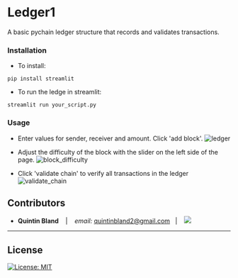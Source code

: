 # Ledger1
A basic pychain ledger structure that records and validates transactions.

### Installation
- To install:

`pip install streamlit`

- To run the ledge in streamlit:

`streamlit run your_script.py`

### Usage 
- Enter values for sender, receiver and amount. Click 'add block'. 
![ledger](https://user-images.githubusercontent.com/97932685/179623436-c7282444-f6b8-435c-b44d-e444adcae128.png)


- Adjust the difficulty of the block with the slider on the left side of the page. 
![block_difficulty](https://user-images.githubusercontent.com/97932685/179624385-573dfd65-53a6-466e-89fd-6126c2674a81.png)


- Click 'validate chain' to verify all transactions in the ledger
![validate_chain](https://user-images.githubusercontent.com/97932685/179623465-cff6736d-d68f-4abf-b11c-e7ccf07933b9.png)


## Contributors


*  **Quintin Bland** <span>&nbsp;&nbsp;</span> |
<span>&nbsp;&nbsp;</span> *email:* quintinbland2@gmail.com <span>&nbsp;&nbsp;</span>|
<span>&nbsp;&nbsp;</span> <a href="https://www.linkedin.com/in/quintin-bland-a2b94310b/"><img src="https://img.shields.io/badge/-Quintin_Bland-0077B5?style=flat-square&logo=Linkedin&logoColor=white"/></a> 

---

## License

[![License: MIT](https://img.shields.io/badge/License-MIT-yellow.svg)](LICENSE)
